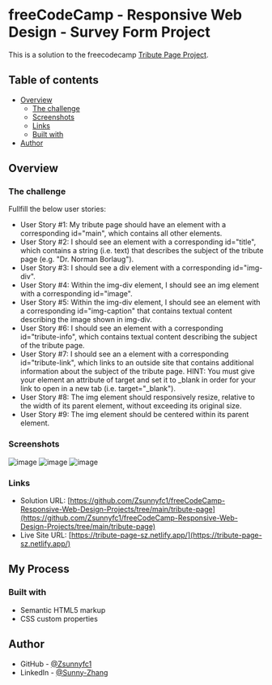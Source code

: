 # freeCodeCamp - Responsive Web Design - Survey Form Project

This is a solution to the freecodecamp [Tribute Page Project](https://www.freecodecamp.org/learn/responsive-web-design/responsive-web-design-projects/build-a-tribute-page).

## Table of contents

- [Overview](#overview)
  - [The challenge](#the-challenge)
  - [Screenshots](#screenshots)
  - [Links](#links)
  - [Built with](#built-with)
- [Author](#author)

## Overview

### The challenge

Fullfill the below user stories:

- User Story #1: My tribute page should have an element with a corresponding id="main", which contains all other elements.
- User Story #2: I should see an element with a corresponding id="title", which contains a string (i.e. text) that describes the subject of the tribute page (e.g. "Dr. Norman Borlaug").
- User Story #3: I should see a div element with a corresponding id="img-div".
- User Story #4: Within the img-div element, I should see an img element with a corresponding id="image".
- User Story #5: Within the img-div element, I should see an element with a corresponding id="img-caption" that contains textual content describing the image shown in img-div.
- User Story #6: I should see an element with a corresponding id="tribute-info", which contains textual content describing the subject of the tribute page.
- User Story #7: I should see an a element with a corresponding id="tribute-link", which links to an outside site that contains additional information about the subject of the tribute page. HINT: You must give your element an attribute of target and set it to _blank in order for your link to open in a new tab (i.e. target="_blank").
- User Story #8: The img element should responsively resize, relative to the width of its parent element, without exceeding its original size.
- User Story #9: The img element should be centered within its parent element.

### Screenshots

![image](https://user-images.githubusercontent.com/79604811/147889892-4721b77f-8e0d-4c87-b805-6f73d1370fc8.png)
![image](https://user-images.githubusercontent.com/79604811/147889908-0e444bc0-9f01-4e5a-8afb-34511ffe1ea9.png)
![image](https://user-images.githubusercontent.com/79604811/147889919-493d4aa9-4d6e-4cda-9970-9c7df3e43e3d.png)

### Links

- Solution URL: [https://github.com/Zsunnyfc1/freeCodeCamp-Responsive-Web-Design-Projects/tree/main/tribute-page](https://github.com/Zsunnyfc1/freeCodeCamp-Responsive-Web-Design-Projects/tree/main/tribute-page)
- Live Site URL: [https://tribute-page-sz.netlify.app/](https://tribute-page-sz.netlify.app/) 
## My Process
### Built with

- Semantic HTML5 markup
- CSS custom properties

## Author

- GitHub - [@Zsunnyfc1](https://github.com/Zsunnyfc1)
- LinkedIn - [@Sunny-Zhang](https://www.linkedin.com/in/sunny-zhang-3a773214b/)




